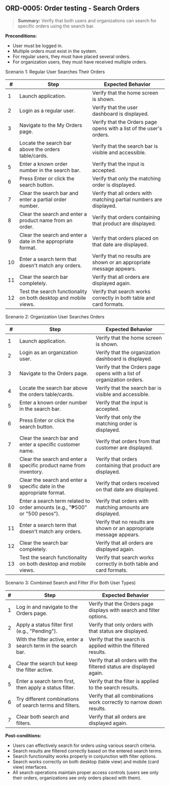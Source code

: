 ## **ORD-0005:** Order testing - Search Orders

> **Summary:** Verify that both users and organizations can search for specific orders using the search bar.

**Preconditions:**

- User must be logged in.
- Multiple orders must exist in the system.
- For regular users, they must have placed several orders.
- For organization users, they must have received multiple orders.

Scenario 1: Regular User Searches Their Orders

| #   | Step                                                            | Expected Behavior                                                   |
| --- | --------------------------------------------------------------- | ------------------------------------------------------------------- |
| 1   | Launch application.                                             | Verify that the home screen is shown.                               |
| 2   | Login as a regular user.                                        | Verify that the user dashboard is displayed.                        |
| 3   | Navigate to the My Orders page.                                 | Verify that the Orders page opens with a list of the user's orders. |
| 4   | Locate the search bar above the orders table/cards.             | Verify that the search bar is visible and accessible.               |
| 5   | Enter a known order number in the search bar.                   | Verify that the input is accepted.                                  |
| 6   | Press Enter or click the search button.                         | Verify that only the matching order is displayed.                   |
| 7   | Clear the search bar and enter a partial order number.          | Verify that all orders with matching partial numbers are displayed. |
| 8   | Clear the search and enter a product name from an order.        | Verify that orders containing that product are displayed.           |
| 9   | Clear the search and enter a date in the appropriate format.    | Verify that orders placed on that date are displayed.               |
| 10  | Enter a search term that doesn't match any orders.              | Verify that no results are shown or an appropriate message appears. |
| 11  | Clear the search bar completely.                                | Verify that all orders are displayed again.                         |
| 12  | Test the search functionality on both desktop and mobile views. | Verify that search works correctly in both table and card formats.  |

Scenario 2: Organization User Searches Orders

| #   | Step                                                                        | Expected Behavior                                                     |
| --- | --------------------------------------------------------------------------- | --------------------------------------------------------------------- |
| 1   | Launch application.                                                         | Verify that the home screen is shown.                                 |
| 2   | Login as an organization user.                                              | Verify that the organization dashboard is displayed.                  |
| 3   | Navigate to the Orders page.                                                | Verify that the Orders page opens with a list of organization orders. |
| 4   | Locate the search bar above the orders table/cards.                         | Verify that the search bar is visible and accessible.                 |
| 5   | Enter a known order number in the search bar.                               | Verify that the input is accepted.                                    |
| 6   | Press Enter or click the search button.                                     | Verify that only the matching order is displayed.                     |
| 7   | Clear the search bar and enter a specific customer name.                    | Verify that orders from that customer are displayed.                  |
| 8   | Clear the search and enter a specific product name from inventory.          | Verify that orders containing that product are displayed.             |
| 9   | Clear the search and enter a specific date in the appropriate format.       | Verify that orders received on that date are displayed.               |
| 10  | Enter a search term related to order amounts (e.g., "₱500" or "500 pesos"). | Verify that orders with matching amounts are displayed.               |
| 11  | Enter a search term that doesn't match any orders.                          | Verify that no results are shown or an appropriate message appears.   |
| 12  | Clear the search bar completely.                                            | Verify that all orders are displayed again.                           |
| 13  | Test the search functionality on both desktop and mobile views.             | Verify that search works correctly in both table and card formats.    |

Scenario 3: Combined Search and Filter (For Both User Types)

| #   | Step                                                           | Expected Behavior                                                    |
| --- | -------------------------------------------------------------- | -------------------------------------------------------------------- |
| 1   | Log in and navigate to the Orders page.                        | Verify that the Orders page displays with search and filter options. |
| 2   | Apply a status filter first (e.g., "Pending").                 | Verify that only orders with that status are displayed.              |
| 3   | With the filter active, enter a search term in the search bar. | Verify that the search is applied within the filtered results.       |
| 4   | Clear the search but keep the filter active.                   | Verify that all orders with the filtered status are displayed again. |
| 5   | Enter a search term first, then apply a status filter.         | Verify that the filter is applied to the search results.             |
| 6   | Try different combinations of search terms and filters.        | Verify that all combinations work correctly to narrow down results.  |
| 7   | Clear both search and filters.                                 | Verify that all orders are displayed again.                          |

**Post-conditions:**

- Users can effectively search for orders using various search criteria.
- Search results are filtered correctly based on the entered search terms.
- Search functionality works properly in conjunction with filter options.
- Search works correctly on both desktop (table view) and mobile (card view) interfaces.
- All search operations maintain proper access controls (users see only their orders, organizations see only orders placed with them).
